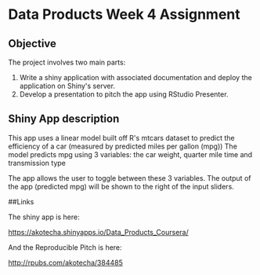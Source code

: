 # Data Products Week 4 Assignment


## Objective

The project involves two main parts:

1. Write a shiny application with associated documentation and deploy the application on Shiny's server.
2. Develop a presentation to pitch the app using RStudio Presenter. 



## Shiny App description

This app uses a linear model built off R's mtcars dataset to predict the efficiency of a car (measured by predicted miles per gallon (mpg))
The model predicts mpg using 3 variables: the car weight, quarter mile time and transmission type

The app allows the user to toggle between these 3 variables. The output of the app (predicted mpg) will be shown to the right of the input sliders.


##Links

The shiny app is here:

https://akotecha.shinyapps.io/Data_Products_Coursera/

And the Reproducible Pitch is here:

http://rpubs.com/akotecha/384485

